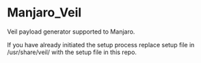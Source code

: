 # Manjaro_Veil
Veil payload generator supported to Manjaro.




If you have already initiated the setup process replace setup file in /usr/share/veil/ with the setup file in this repo.
